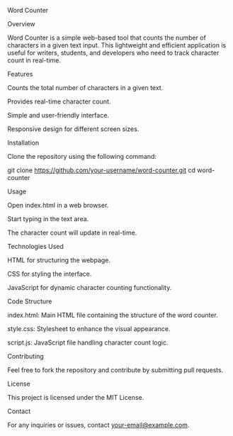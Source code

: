 Word Counter

Overview

Word Counter is a simple web-based tool that counts the number of characters in a given text input. This lightweight and efficient application is useful for writers, students, and developers who need to track character count in real-time.

Features

Counts the total number of characters in a given text.

Provides real-time character count.

Simple and user-friendly interface.

Responsive design for different screen sizes.

Installation

Clone the repository using the following command:

git clone https://github.com/your-username/word-counter.git
cd word-counter

Usage

Open index.html in a web browser.

Start typing in the text area.

The character count will update in real-time.

Technologies Used

HTML for structuring the webpage.

CSS for styling the interface.

JavaScript for dynamic character counting functionality.

Code Structure

index.html: Main HTML file containing the structure of the word counter.

style.css: Stylesheet to enhance the visual appearance.

script.js: JavaScript file handling character count logic.

Contributing

Feel free to fork the repository and contribute by submitting pull requests.

License

This project is licensed under the MIT License.

Contact

For any inquiries or issues, contact your-email@example.com.

